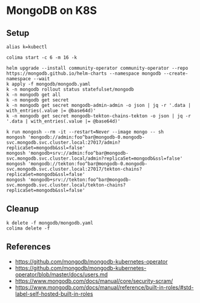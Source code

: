 # MongoDB on K8S

## Setup

```shell
alias k=kubectl

colima start -c 6 -m 16 -k

helm upgrade --install community-operator community-operator --repo https://mongodb.github.io/helm-charts --namespace mongodb --create-namespace --wait
k apply -f mongodb/mongodb.yaml
k -n mongodb rollout status statefulset/mongodb
k -n mongodb get all
k -n mongodb get secret
k -n mongodb get secret mongodb-admin-admin -o json | jq -r '.data | with_entries(.value |= @base64d)'
k -n mongodb get secret mongodb-tekton-chains-tekton -o json | jq -r '.data | with_entries(.value |= @base64d)'

k run mongosh --rm -it --restart=Never --image mongo -- sh
mongosh 'mongodb://admin:foo^bar@mongodb-0.mongodb-svc.mongodb.svc.cluster.local:27017/admin?replicaSet=mongodb&ssl=false'
mongosh 'mongodb+srv://admin:foo^bar@mongodb-svc.mongodb.svc.cluster.local/admin?replicaSet=mongodb&ssl=false'
mongosh 'mongodb://tekton:foo^bar@mongodb-0.mongodb-svc.mongodb.svc.cluster.local:27017/tekton-chains?replicaSet=mongodb&ssl=false'
mongosh 'mongodb+srv://tekton:foo^bar@mongodb-svc.mongodb.svc.cluster.local/tekton-chains?replicaSet=mongodb&ssl=false'
```

## Cleanup

```shell
k delete -f mongodb/mongodb.yaml
colima delete -f
```

## References

- <https://github.com/mongodb/mongodb-kubernetes-operator>
- <https://github.com/mongodb/mongodb-kubernetes-operator/blob/master/docs/users.md>
- <https://www.mongodb.com/docs/manual/core/security-scram/>
- <https://www.mongodb.com/docs/manual/reference/built-in-roles/#std-label-self-hosted-built-in-roles>
